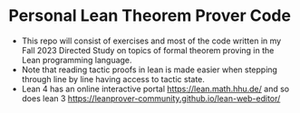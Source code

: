 # Personal Lean Theorem Prover Code

- This repo will consist of exercises and most of the code written in my Fall 2023 Directed Study on topics of formal theorem proving in the Lean programming language.
- Note that reading tactic proofs in lean is made easier when stepping through line by line having access to tactic state.
- Lean 4 has an online interactive portal https://lean.math.hhu.de/ and so does lean 3 https://leanprover-community.github.io/lean-web-editor/ 
